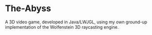 # The-Abyss
A 3D video game, developed in Java/LWJGL, using my own ground-up implementation of the Wolfenstein 3D raycasting engine.
